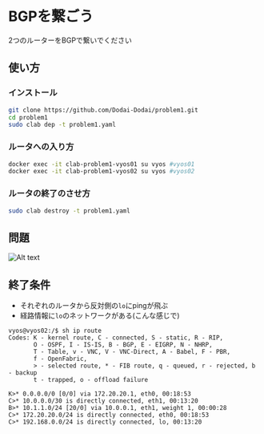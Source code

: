 # BGPを繋ごう

2つのルーターをBGPで繋いでください

## 使い方

### インストール

```sh
git clone https://github.com/Dodai-Dodai/problem1.git
cd problem1
sudo clab dep -t problem1.yaml
```

### ルータへの入り方

```sh
docker exec -it clab-problem1-vyos01 su vyos #vyos01
docker exec -it clab-problem1-vyos02 su vyos #vyos02
```

### ルータの終了のさせ方

```sh
sudo clab destroy -t problem1.yaml
```

## 問題

![Alt text](IMG_3829-1.jpg)

## 終了条件

- それぞれのルータから反対側の```lo```にpingが飛ぶ
- 経路情報に```lo```のネットワークがある(こんな感じで)
```
vyos@vyos02:/$ sh ip route
Codes: K - kernel route, C - connected, S - static, R - RIP,
       O - OSPF, I - IS-IS, B - BGP, E - EIGRP, N - NHRP,
       T - Table, v - VNC, V - VNC-Direct, A - Babel, F - PBR,
       f - OpenFabric,
       > - selected route, * - FIB route, q - queued, r - rejected, b - backup
       t - trapped, o - offload failure

K>* 0.0.0.0/0 [0/0] via 172.20.20.1, eth0, 00:18:53
C>* 10.0.0.0/30 is directly connected, eth1, 00:13:20
B>* 10.1.1.0/24 [20/0] via 10.0.0.1, eth1, weight 1, 00:00:28
C>* 172.20.20.0/24 is directly connected, eth0, 00:18:53
C>* 192.168.0.0/24 is directly connected, lo, 00:13:20
```